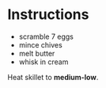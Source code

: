 # Instructions

- scramble 7 eggs
- mince chives
- melt butter
- whisk in cream

Heat skillet to **medium-low**.
